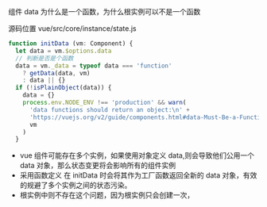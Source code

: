 组件 data 为什么是一个函数，为什么根实例可以不是一个函数

源码位置 vue/src/core/instance/state.js

```js
function initData (vm: Component) {
  let data = vm.$options.data
  // 判断是否是个函数
  data = vm._data = typeof data === 'function'
    ? getData(data, vm)
    : data || {}
  if (!isPlainObject(data)) {
    data = {}
    process.env.NODE_ENV !== 'production' && warn(
      'data functions should return an object:\n' +
      'https://vuejs.org/v2/guide/components.html#data-Must-Be-a-Function',
      vm
    )
  }
```

- vue 组件可能存在多个实例，如果使用对象定义 data,则会导致他们公用一个 data 对象，那么状态变更将会影响所有的组件实例
- 采用函数定义 在 initData 时会将其作为工厂函数返回全新的 data 对象，有效的规避了多个实例之间的状态污染。
- 根实例中则不存在这个问题，因为根实例只会创建一次，
